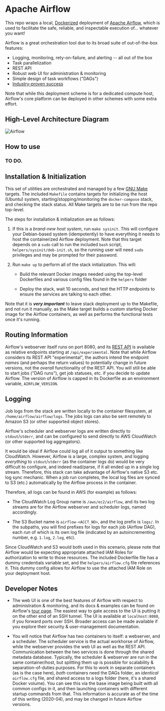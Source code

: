 Apache Airflow
==============

This repo wraps a local, [Dockerized](https://docker.com) deployment of [Apache
Airflow](https://airflow.apache.org), which is used to facilitate the safe,
reliable, and inspectable execution of... whatever you want!

Airflow is a great orchestration tool due to its broad suite of out-of-the-box
features:

- Logging, monitoring, rety-on-failure, and alerting -- all out of the box
- Task parallelization
- REST API
- Robust web UI for administration & monitoring
- Simple design of task workflows ("DAGs")
- [Industry-proven
  success](https://github.com/apache/airflow#who-uses-apache-airflow)

Note that while this deployment scheme is for a dedicated compute host,
Airflow's core platform can be deployed in other schemes with some extra effort.

High-Level Architecture Diagram
-------------------------------

![Airflow](./architecture_full.jpg)

How to use
----------

### TO DO.

Installation & Initialization
-----------------------------

This set of utilities are orchestrated and managed by a few [GNU
Make](https://gnu.org/software/make) targets. The included `Makefile` contains
targets for initializing the host (Ubuntu) system, starting/stopping/monitoring
the `docker-compose` stack, and checking the stack status. All Make targets are
to be run from the repo top-level.

The steps for installation & initialization are as follows:

1. If this is a *brand-new host system*, run `make sysinit`. This will configure
   your Debian-based system (idempotently) to have everything it needs to host
   the containerized Airflow deployment. Note that this target depends on a
   `sudo` call to run the included `bash` script, `helpers/sysinit/deb-init.sh`,
   so the running user will need `sudo` privileges and may be prompted for their
   password.

1. Run `make up` to perform all of the stack initialization. This will:

   - Build the relevant Docker images needed using the top-level Dockerfiles and
     various config files found in the `helpers` folder

   - Deploy the stack, wait 10 seconds, and test the HTTP endpoints to ensure
     the services are talking to each other.

 Note that it is ***very important*** to leave stack deployment up to the
 Makefile, and not run it manually, as the Make target builds a custom starting
 Docker image for the Airflow containers, as well as performs the functional
 tests once it's running.

Routing Information
-------------------

Airflow's webserver itself runs on port 8080, and its [REST
API](https://airflow.apache.org/api.html) is available as relative endpoints
starting at `/api/experimental`. Note that while Airflow considers its REST API
"experimental", the authors intend the endpoint *names* (and perhaps the return
values) to potentially change in future versions, not the *overall*
functionality of the REST API. You will still be able to start jobs ("DAG
runs"), get job statuses, etc. if you decide to update Airflow. The version of
Airflow is capped in its Dockerfile as an environment variable,
`AIRFLOW_VERSION`.

Logging
-------

Job logs from the stack are written locally to the container filesystem, at
`/home/airflow/airflow/logs`. The jobs logs can also be sent remotely to Amazon
S3 (or other supported object stores).

Airflow's scheduler and webserver logs are written directly to
`stdout`/`stderr`, and can be configured to send directly to AWS CloudWatch (or
other supported log aggregators).

It would be ideal if Airflow could log all of it output to something like
CloudWatch. However, Airflow is a large, complex system, and logging
*everything* to `stdout`/`stderr` (as the container logs do) would be very
difficult to configure, and indeed read/parse, if it all ended up in a single
log stream. Therefore, this stack can take advantage of Airflow's native S3 etc.
log sync mechanic. When a job run completes, the local log files are synced to
S3 (etc.) automatically by the Airflow process in the container.

Therefore, all logs can be found in AWS (for example) as follows:

- The CloudWatch Log Group name is `/aws/ec2/airflow`, and its two log streams
  are for the Airflow webserver and scheduler logs, named accordingly.

- The S3 Bucket name is `airflow-<ACCT_NO>`, and the log prefix is `logs/`. In
  the subpaths, you will find prefixes for logs for each job (Airflow DAG), each
  *run* of which is its own log file (indicated by an autoincrementing number,
  e.g. `1.log`, `2.log`, etc).

Since CloudWatch and S3 would both used in this scenario, please note that
Airflow would be expecting appropriate attached IAM Roles for authorization to
write to those resources. The included Dockerfile file has a dummy credentials
variable set, and the `helpers/airflow.cfg` file references it. This dummy
config allows for Airflow to use the attached IAM Role on your deployment host.

Developer Notes
---------------

- The web UI is one of the best features of Airflow with respect to
  administration & monitoring, and its docs & examples can be found on Airflow's
  [tour page](https://airflow.apache.org/ui.html). The easiest way to gate
  access to the UI is putting it on the other end of an SSH tunnel. The UI is
  available at `localhost:8080`, if you forward ports over SSH. Broader access
  can be made available if you explore their security & user-management
  documentation.

- You will notice that Airflow has two containers to itself: a webserver, and a
  scheduler. The scheduler service is the actual workhorse of Airflow, while the
  webserver provides the web UI as well as the REST API. Communication between
  the two services is done through the shared metadata database. Typically, the
  scheduler & webserver are run in the same container/host, but splitting them
  up is possible for scalability & separation-of-duties purposes. For this to
  work in separate containers (as is the case here), *both* containers need the
  DAGs folder, an *identical* `airflow.cfg` file, and shared access to a logs
  folder (here, it's a shared Docker volume). You can see this via the base
  image being built with all common configs in it, and then launching containers
  with different startup commands from that. This information is accurate as of
  the time of this writing (2020-04), and may be changed in future Airflow
  versions.

